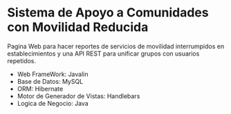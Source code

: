 # Sistema de Apoyo a Comunidades con Movilidad Reducida
 Pagina Web para hacer reportes de servicios de movilidad interrumpidos en establecimientos y una API REST para unificar grupos con usuarios repetidos.
 - Web FrameWork: Javalin
 - Base de Datos: MySQL
 - ORM: Hibernate
 - Motor de Generador de Vistas: Handlebars
 - Logica de Negocio: Java
 
 
